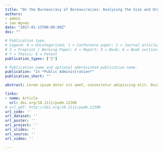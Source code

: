 ```yaml
---
title: "On the Bureaucracy of Bureaucracies: Analysing the Size and Organization of Overhead in Public Organizations"
authors:
- admin
- Jan Wynen
date: "2017-01-13T00:00:00Z"
doi: ""

# Publication type.
# Legend: 0 = Uncategorized; 1 = Conference paper; 2 = Journal article;
# 3 = Preprint / Working Paper; 4 = Report; 5 = Book; 6 = Book section;
# 7 = Thesis; 8 = Patent
publication_types: ["2"]

# Publication name and optional abbreviated publication name.
publication: "In *Public Administration*"
publication_short: ""

abstract: Lorem ipsum dolor sit amet, consectetur adipiscing elit. Duis posuere tellus ac convallis placerat. Proin tincidunt magna sed ex sollicitudin condimentum. Sed ac faucibus dolor, scelerisque sollicitudin nisi. Cras purus urna, suscipit quis sapien eu, pulvinar tempor diam. Quisque risus orci, mollis id ante sit amet, gravida egestas nisl. Sed ac tempus magna. Proin in dui enim. Donec condimentum, sem id dapibus fringilla, tellus enim condimentum arcu, nec volutpat est felis vel metus. Vestibulum sit amet erat at nulla eleifend gravida.

links:
- name: Article
  url: doi.org/10.1111/padm.12300
# url_pdf: http://doi.org/10.1111/padm.12300
url_code: ''
url_dataset: ''
url_poster: ''
url_project: ''
url_slides: ''
url_source: ''
url_video: ''

---
```

